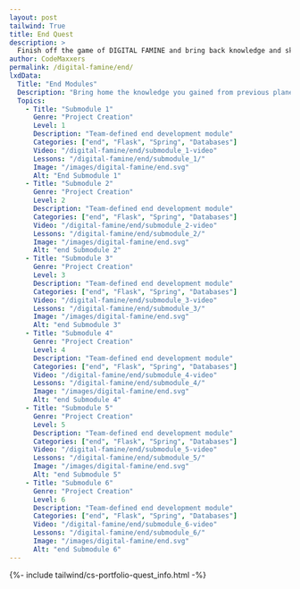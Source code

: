 ```yaml
---
layout: post 
tailwind: True
title: End Quest
description: >
  Finish off the game of DIGITAL FAMINE and bring back knowledge and skills to your home
author: CodeMaxxers
permalink: /digital-famine/end/
lxdData:
  Title: "End Modules"
  Description: "Bring home the knowledge you gained from previous planets back home!"
  Topics:
    - Title: "Submodule 1"
      Genre: "Project Creation"
      Level: 1
      Description: "Team-defined end development module"
      Categories: ["end", "Flask", "Spring", "Databases"]
      Video: "/digital-famine/end/submodule_1-video"
      Lessons: "/digital-famine/end/submodule_1/"
      Image: "/images/digital-famine/end.svg"
      Alt: "End Submodule 1"
    - Title: "Submodule 2"
      Genre: "Project Creation"
      Level: 2
      Description: "Team-defined end development module"
      Categories: ["end", "Flask", "Spring", "Databases"]
      Video: "/digital-famine/end/submodule_2-video"
      Lessons: "/digital-famine/end/submodule_2/"
      Image: "/images/digital-famine/end.svg"
      Alt: "end Submodule 2"
    - Title: "Submodule 3"
      Genre: "Project Creation"
      Level: 3
      Description: "Team-defined end development module"
      Categories: ["end", "Flask", "Spring", "Databases"]
      Video: "/digital-famine/end/submodule_3-video"
      Lessons: "/digital-famine/end/submodule_3/"
      Image: "/images/digital-famine/end.svg"
      Alt: "end Submodule 3"
    - Title: "Submodule 4"
      Genre: "Project Creation"
      Level: 4
      Description: "Team-defined end development module"
      Categories: ["end", "Flask", "Spring", "Databases"]
      Video: "/digital-famine/end/submodule_4-video"
      Lessons: "/digital-famine/end/submodule_4/"
      Image: "/images/digital-famine/end.svg"
      Alt: "end Submodule 4"
    - Title: "Submodule 5"
      Genre: "Project Creation"
      Level: 5
      Description: "Team-defined end development module"
      Categories: ["end", "Flask", "Spring", "Databases"]
      Video: "/digital-famine/end/submodule_5-video"
      Lessons: "/digital-famine/end/submodule_5/"
      Image: "/images/digital-famine/end.svg"
      Alt: "end Submodule 5"
    - Title: "Submodule 6"
      Genre: "Project Creation"
      Level: 6
      Description: "Team-defined end development module"
      Categories: ["end", "Flask", "Spring", "Databases"]
      Video: "/digital-famine/end/submodule_6-video"
      Lessons: "/digital-famine/end/submodule_6/"
      Image: "/images/digital-famine/end.svg"
      Alt: "end Submodule 6"
---
```

{%- include tailwind/cs-portfolio-quest_info.html -%}